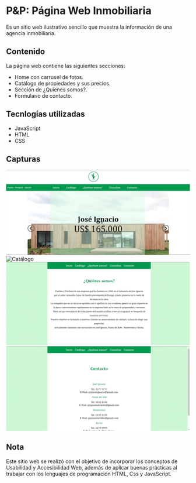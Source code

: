 
# P&P: Página Web Inmobiliaria 
Es un sitio web ilustrativo sencillo que muestra la información de una agencia inmobiliaria. 

## Contenido 
La página web contiene las siguientes secciones:
- Home con carrusel de fotos.
- Catálogo de propiedades y sus precios.
- Sección de ¿Quienes somos?.
- Formulario de contacto.

## Tecnlogías utilizadas
- JavaScript
- HTML
- CSS

## Capturas 
![Home](./assets/p&p_home.png)
![Catálogo](./assets/p&p_catálogo.png)
![QuienesSomos](./assets/p&p_quienesSomos.png)
![Contacto](./assets/p&p_contactos.png)

## Nota
Este sitio web se realizó con el objetivo de incorporar los conceptos de Usabilidad y Accesibilidad Web, además de aplicar buenas prácticas al trabajar
con los lenguajes de programación HTML, Css y JavaScript.

